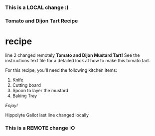 ### This is a LOCAL change :)
### Tomato and Dijon Tart Recipe
# recipe
line 2 changed remotely
**Tomato and Dijon Mustard Tart!** 
See the instructions text file for a detailed look at how to make this tomato tart.

For this recipe, you'll need the following kitchen items: 
1. Knife 
2. Cutting board 
3. Spoon to layer the mustard 
4. Baking Tray

*Enjoy!* 

Hippolyte Gallot
last line changed locally
### This is a REMOTE change :O

